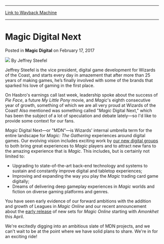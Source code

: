 
---
[Link to Wayback Machine](https://web.archive.org/web/20170219141726/http://magic.wizards.com/en/articles/archive/magic-digital/magic-digital-next-2017-02-17)

[_metadata_:author]:- "Jeffrey Steefel"
[_metadata_:description]:- "Jeffrey Steefel provides insight into our vision for Magic Digital Next."
[_metadata_:generator]:- "Drupal 7 (http://drupal.org)"
[_metadata_:node]:- "1124651"
[_metadata_:publish_date]:- "2017-02-17"
[_metadata_:source]:- "div-main-content"
[_metadata_:title]:- "Magic Digital Next"
[_metadata_:wayback_capture_timestamp]:- "2017-02-19 14:17:26"
[_metadata_:wayback_raw_url]:- "https://web.archive.org/web/20170219141726id_/http://magic.wizards.com/en/articles/archive/magic-digital/magic-digital-next-2017-02-17"
[_metadata_:wayback_url]:- "http://magic.wizards.com/en/articles/archive/magic-digital/magic-digital-next-2017-02-17"
---


Magic Digital Next
==================



 Posted in **Magic Digital**
 on February 17, 2017 






![](https://web.archive.org/web/20170613155308im_/http://magic.wizards.com/sites/mtg/files/styles/auth_small/public/images/person/authorpic_Jeffrey-Steefel.jpg?itok=2Wf6LXmJ)
By Jeffrey Steefel




 Jeffrey Steefel is the vice president, digital game development for Wizards of the Coast, and starts every day in amazement that after more than 25 years of making games, he’s finally involved with some of the brands that sparked his love of gaming in the first place. 






On Hasbro's earnings call last week, leadership spoke about the success of *Pie Face*, a future *My Little Pony* movie, and *Magic*'s eighth consecutive year of growth, something of which we are all very proud at Wizards of the Coast! Also mentioned was something called "*Magic* Digital Next," which has been the subject of a lot of speculation and debate lately—so I'd like to provide some context for our fans.


*Magic* Digital Next—or "MDN"—is Wizards' internal umbrella term for the entire landscape for *Magic: The Gathering* experiences around digital games. Our evolving vision includes exciting work by [our new digital groups](http://company.wizards.com/article/news/making-moves) to both bring great experiences to *Magic* players and to attract new fans to the amazing experience that is *Magic*. This includes, but is certainly not limited to:


* Upgrading to state-of-the-art back-end technology and systems to sustain and constantly improve digital and tabletop experiences;
* Improving and expanding the way you play the *Magic* trading card game digitally;
* Dreams of delivering deep gameplay experiences in *Magic* worlds and fiction on diverse gaming platforms and genres.

You have seen early evidence of our forward ambitions with the addition and growth of Leagues in *Magic Online* and our recent announcement about the [early release](http://magic.wizards.com/en/articles/archive/magic-digital/state-magic-online-2017-01-31) of new sets for *Magic Online* starting with *Amonkhet* this April.


We're excitedly digging into an ambitious slate of MDN projects, and we can't wait to be at the point where we have solid plans to share. We're in for an exciting ride!







